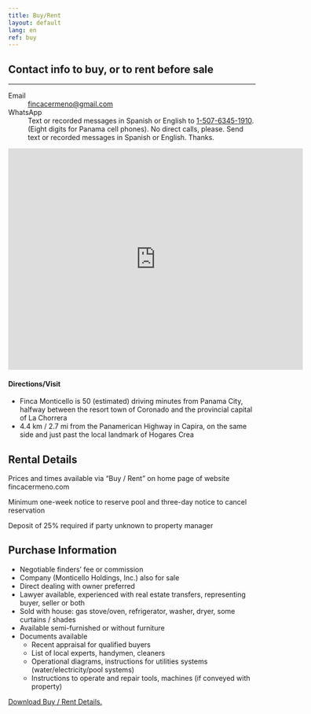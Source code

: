 ```yaml
---
title: Buy/Rent
layout: default
lang: en
ref: buy
---
```




## Contact info to buy, or to rent before sale
---

<dl>

<dt>Email</dt>
<dd><a href="mailto:fincacermeno@gmail.com">fincacermeno@gmail.com</a></dd>

<dt>WhatsApp</dt>
<dd>Text or recorded messages in Spanish or English to <a href="https://api.whatsapp.com/send?phone=+50763451910">1-507-6345-1910</a>. (Eight digits for Panama cell phones). No direct calls, please. Send text or recorded messages in Spanish or English. Thanks.</dd>

</dl>

<iframe src="https://www.google.com/maps/embed?pb=!1m14!1m8!1m3!1d1219.4921548574143!2d-79.8495633!3d8.7434212!3m2!1i1024!2i768!4f13.1!3m3!1m2!1s0x0%3A0x0!2zOMKwNDQnMzMuNyJOIDc5wrA1MCc1OC40Ilc!5e1!3m2!1sen!2sus!4v1591891626735!5m2!1sen!2sus" width="600" height="450" frameborder="0" style="border:0;" allowfullscreen="" aria-hidden="false" tabindex="0"></iframe>


#### Directions/Visit

<ul>
<li><span>Finca Monticello is 50 (estimated) driving minutes from Panama City, halfway between the resort town of Coronado and the provincial capital of La Chorrera</span></li>
<li><span>4.4 km / 2.7 mi from the Panamerican Highway in Capira, on the same side and just past the local landmark of Hogares Crea</span></li>
</ul>


## Rental Details

Prices and times available via “Buy / Rent” on home page of website fincacermeno.com

Minimum one-week notice to reserve pool and three-day notice to cancel reservation

Deposit of 25% required if party unknown to property manager



## Purchase Information

<ul>
<li><span>Negotiable finders’ fee or commission</span></li>
<li><span>Company (Monticello Holdings, Inc.) also for sale</span></li>
<li><span>Direct dealing with owner preferred</span></li>
<li><span>Lawyer available, experienced with real estate transfers, representing buyer, seller or both</span></li>
<li><span>Sold with house: gas stove/oven, refrigerator, washer, dryer, some curtains / shades</span></li>
<li><span>Available semi-furnished or without furniture</span></li>
<li>
  <span>Documents available</span>
  <ul>
    <li><span>Recent appraisal for qualified buyers</span></li>
    <li><span>List of local experts, handymen, cleaners</span></li>
    <li><span>Operational diagrams, instructions for utilities systems (water/electricity/pool systems)</span></li>
    <li><span>Instructions to operate and repair tools, machines (if conveyed with property)</span></li>

  </ul>
</li>


</ul>

<p class="text-center"><a class="btn btn-lg btn-light mt-5 mx-auto" href="/assets/img/buy.pdf" target="_blank">Download Buy / Rent Details.</a></p>
